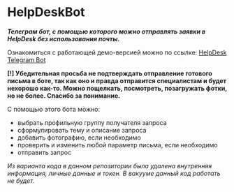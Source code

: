 # HelpDeskBot
<b><i>Телеграм бот, с помощью которого можно отправлять заявки в HelpDesk без использования почты.</i></b>

Ознакомиться с работающей демо-версией можно по ссылке: [HelpDesk Telegram Bot](https://t.me/helpdesk_email_bot)

<b>[!] Убедительная просьба не подтверждать отправление готового письма в боте, так как оно и правда отправится специалистам и будет нехорошо как-то. Можно пощелкать, посмотреть, позагружать фотки, но не более. Спасибо за понимание.</b>

С помощью этого бота можно:
- выбрать профильную группу получателя запроса
- сформулировать тему и описание запроса
- добавить фотографию, если необходимо
- проверить и изменить любой параметр письма, если необходимо
- отправить запрос

<i>Из варианта кода в данном репозитории была удалена внутренняя информация, личные данные и токен. В вакууме данный код работать не будет.</i>
